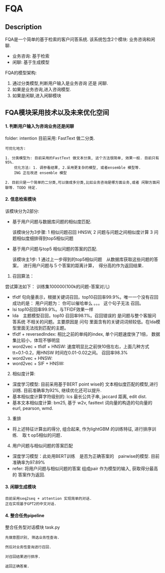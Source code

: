 # FQA 

## Description

FQA是一个简单的基于检索的客户问答系统. 该系统包含2个模块: 业务咨询和闲聊.

- 业务咨询: 基于检索
- 闲聊: 基于生成模型

FQA的模型架构:

1. 通过分类模型,判断用户输入是业务咨询 还是 闲聊.
2. 如果是业务咨询,进入咨询模型.
3. 如果是闲聊,进入闲聊模块

## FQA模块采用技术以及未来优化空间
#### 1. 判断用户输入为咨询业务还是闲聊

folder: intention
目前采用: FastText 做二分类.  
    
    可优化地方:

    1. 分类模型为: 目前采用的FastText 做文本分类, 这个方法很简单, 效果一般. 目前只有95%.
        优化方法: 1. 调参看结果, 2.采用更复杂的模型, 或者ensemble 模型等.  
        ING 正在改进 ensemble 模型

    2. 目前只是一个简单的二分类,可以做成多分类,比如业务咨询是哪方面业务,或者 闲聊方面闲聊等. TODO 待定.
   
#### 2. 信息检索模块

该模块分为2部分:

- 基于用户问题与数据库问题的相似度匹配. 
  
  该模块分为3步骤:  1 相似问题召回 HNSW,  2 问题与问题之间相似度计算  3 问题相似度细排得到top5相似问题

- 基于用户问题与top5 相似问题的答案的匹配.  
  
  该模块主1步: 1 通过上一步得到的top5相似问题　从数据库获取这些问题的答案，　进行用户问题与５个答案的距离计算，　得分高的作为返回结果．
    
        

1. 召回算法：

尝试算法如下：  训练集100000(100k的问题-答案对儿)
- tfidf 句向量表示，根据关键词召回，top10召回率99.9%。唯一一个没有召回成功的是： 用户问题为： 你可以催哈单么 。。。 这个句子无法 召回。
- lsi  top10召回率99.9%。与TFIDF效果一样
- lda　主题模型召回，top10 召回率98.1%。召回错误的 是问题与整个客服问答系统 不相关的问题。主要原因是 问句 里面含有的关键词词频较低。在lda模型里面无法找到匹配的主题。
- tfidf + reversedIndex:  相比之前的单纯的index, 单个问题速度快了1倍， 数据集比较小，体现不够明显
- word2vec + tfidf + HNSW: 速度明显比之前快10倍左右，上面几种方式tt=0.1-0.2，用HNSW 时间在0.01-0.02之间。 召回率98.3%
- word2vec + HNSW: 
- word2vec + SIF + HNSW: 


2. 相似度计算:

- 深度学习模型:  目前采用基于BERT point wise的 文本相似度匹配的模型,进行训练. 目前准确率为92%, 继续优化还可以提升.
- 基本相似度计算字符级别的:  lcs 最长公共子串, jaccard 距离, edit dist.  
- 基本文本相似度计算: bm25, 基于 w2v, fasttext 词向量的构造的句向量的 eurl, pearson, wmd.

3. 重排

- 将上述特征计算出的得分, 组合起来, 作为lightGBM 的训练特征, 进行排序训练.　取ｔop5相似的问题．

4. 用户问题与相似问题的答案匹配

- 深度学习模型：此处用BERT训练　是否为正确答案的　pairwise的模型. 目前准确率为97.89%
- refer: 将用户问题与相似问题的答案 组成pair 作为模型的输入, 获取得分最高的 答案作为返回.


#### 3. 闲聊生成模块

    目前采用seq2seq + attention 实现简单的对话.
    正在实现基于GPT2的中文对话.

#### 4. 整合任务pipeline
整合任务型对话模块 task.py

    先做意图识别, 筛选业务性查询.

    然后对业务性查询进行召回.

    对召回结果进行排序.

    返回正确答案.

    
